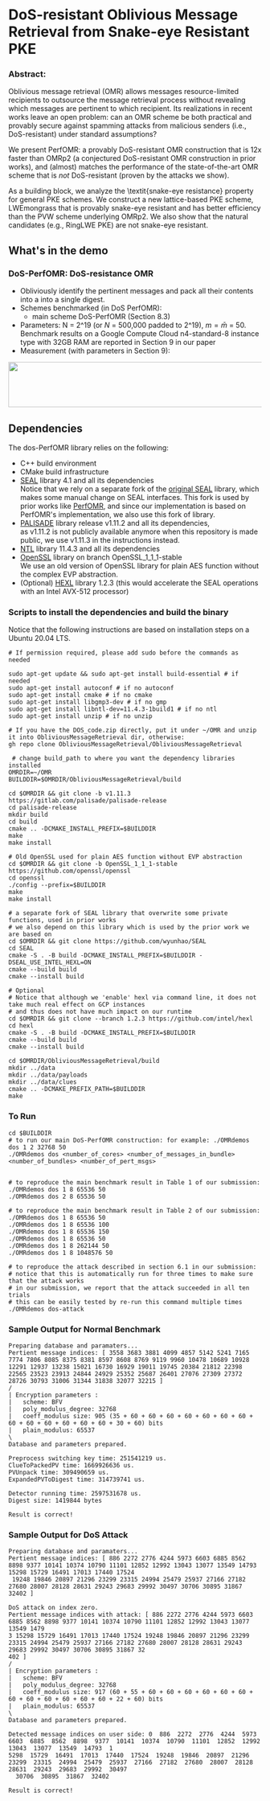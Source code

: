 # DoS-resistant Oblivious Message Retrieval from Snake-eye Resistant PKE


### Abstract:

Oblivious message retrieval (OMR) allows messages resource-limited recipients to outsource the message retrieval process without revealing which messages are pertinent to which recipient.
Its realizations in recent works leave an open problem:
can an OMR scheme be both practical and provably secure against spamming attacks from malicious senders (i.e., DoS-resistant) under standard assumptions?
    
We present PerfOMR: a provably DoS-resistant OMR construction that is 12x faster than OMRp2 (a conjectured DoS-resistant OMR construction in prior works), and (almost) matches the performance of the state-of-the-art OMR scheme that is _not_ DoS-resistant (proven by the attacks we show).

As a building block, we analyze the \textit{snake-eye resistance} property for general PKE schemes.
We construct a new lattice-based PKE scheme, LWEmongrass that is provably snake-eye resistant and has better efficiency than the PVW scheme underlying OMRp2.
We also show that the natural candidates (e.g., RingLWE PKE) are not snake-eye resistant.


## What's in the demo



### DoS-PerfOMR: DoS-resistance OMR
- Obliviously identify the pertinent messages and pack all their contents into a into a single digest.
- Schemes benchmarked (in DoS PerfOMR): 
    - main scheme DoS-PerfOMR (Section 8.3)
- Parameters: N = 2^19 (or *N* = 500,000 padded to 2^19), $m = \bar{m}$ = 50. Benchmark results on a Google Compute Cloud n4-standard-8 instance type with 32GB RAM are reported in Section 9 in our paper
- Measurement (with parameters in Section 9):
<img align="center" src="dos_runtime.png" width="950" height="90">

## Dependencies

The dos-PerfOMR library relies on the following:

- C++ build environment
- CMake build infrastructure
- [SEAL](https://github.com/wyunhao/SEAL) library 4.1 and all its dependencies \
  Notice that we rely on a separate fork of the [original SEAL](https://github.com/microsoft/SEAL) library, which makes some manual change on SEAL interfaces. This fork is used by prior works like [PerfOMR](https://eprint.iacr.org/2024/204), and since our implementation is based on PerfOMR's implementation, we also use this fork of library.
- [PALISADE](https://gitlab.com/palisade/palisade-release) library release v1.11.2 and all its dependencies,\
  as v1.11.2 is not publicly available anymore when this repository is made public, we use v1.11.3 in the instructions instead.
- [NTL](https://libntl.org/) library 11.4.3 and all its dependencies
- [OpenSSL](https://github.com/openssl/openssl) library on branch OpenSSL_1_1_1-stable \
   We use an old version of OpenSSL library for plain AES function without the complex EVP abstraction.
- (Optional) [HEXL](https://github.com/intel/hexl) library 1.2.3 (this would accelerate the SEAL operations with an Intel AVX-512 processor)

### Scripts to install the dependencies and build the binary
Notice that the following instructions are based on installation steps on a Ubuntu 20.04 LTS.
```
# If permission required, please add sudo before the commands as needed

sudo apt-get update && sudo apt-get install build-essential # if needed
sudo apt-get install autoconf # if no autoconf
sudo apt-get install cmake # if no cmake
sudo apt-get install libgmp3-dev # if no gmp
sudo apt-get install libntl-dev=11.4.3-1build1 # if no ntl
sudo apt-get install unzip # if no unzip

# If you have the DOS_code.zip directly, put it under ~/OMR and unzip it into ObliviousMessageRetrieval dir, otherwise:
gh repo clone ObliviousMessageRetrieval/ObliviousMessageRetrieval

 # change build_path to where you want the dependency libraries installed
OMRDIR=~/OMR  
BUILDDIR=$OMRDIR/ObliviousMessageRetrieval/build

cd $OMRDIR && git clone -b v1.11.3 https://gitlab.com/palisade/palisade-release
cd palisade-release
mkdir build
cd build
cmake .. -DCMAKE_INSTALL_PREFIX=$BUILDDIR
make
make install

# Old OpenSSL used for plain AES function without EVP abstraction
cd $OMRDIR && git clone -b OpenSSL_1_1_1-stable https://github.com/openssl/openssl
cd openssl
./config --prefix=$BUILDDIR
make
make install

# a separate fork of SEAL library that overwrite some private functions, used in prior works
# we also depend on this library which is used by the prior work we are based on
cd $OMRDIR && git clone https://github.com/wyunhao/SEAL
cd SEAL
cmake -S . -B build -DCMAKE_INSTALL_PREFIX=$BUILDDIR -DSEAL_USE_INTEL_HEXL=ON 
cmake --build build
cmake --install build

# Optional
# Notice that although we 'enable' hexl via command line, it does not take much real effect on GCP instances
# and thus does not have much impact on our runtime
cd $OMRDIR && git clone --branch 1.2.3 https://github.com/intel/hexl
cd hexl
cmake -S . -B build -DCMAKE_INSTALL_PREFIX=$BUILDDIR
cmake --build build
cmake --install build

cd $OMRDIR/ObliviousMessageRetrieval/build
mkdir ../data
mkdir ../data/payloads
mkdir ../data/clues
cmake .. -DCMAKE_PREFIX_PATH=$BUILDDIR
make
```

### To Run

```
cd $BUILDDIR
# to run our main DoS-PerfOMR construction: for example: ./OMRdemos dos 1 2 32768 50
./OMRdemos dos <number_of_cores> <number_of_messages_in_bundle> <number_of_bundles> <number_of_pert_msgs>


# to reproduce the main benchmark result in Table 1 of our submission:
./OMRdemos dos 1 8 65536 50
./OMRdemos dos 2 8 65536 50

# to reproduce the main benchmark result in Table 2 of our submission:
./OMRdemos dos 1 8 65536 50
./OMRdemos dos 1 8 65536 100
./OMRdemos dos 1 8 65536 150
./OMRdemos dos 1 8 65536 50
./OMRdemos dos 1 8 262144 50
./OMRdemos dos 1 8 1048576 50

# to reproduce the attack described in section 6.1 in our submission:
# notice that this is automatically run for three times to make sure that the attack works
# in our submission, we report that the attack succeeded in all ten trials
# this can be easily tested by re-run this command multiple times
./OMRdemos dos-attack
```

### Sample Output for Normal Benchmark
```
Preparing database and paramaters...
Pertient message indices: [ 3558 3683 3881 4099 4857 5142 5241 7165 7774 7806 8085 8375 8381 8597 8608 8769 9119 9960 10478 10689 10928 12291 12937 13238 15021 16730 16929 19011 19745 20384 21812 22398 22565 23523 23913 24844 24929 25352 25687 26401 27076 27309 27372 28726 30793 31006 31344 31838 32077 32215 ]
/
| Encryption parameters :
|   scheme: BFV
|   poly_modulus_degree: 32768
|   coeff_modulus size: 905 (35 + 60 + 60 + 60 + 60 + 60 + 60 + 60 + 60 + 60 + 60 + 60 + 60 + 60 + 30 + 60) bits
|   plain_modulus: 65537
\
Database and parameters prepared.

Preprocess switching key time: 251541219 us.
ClueToPackedPV time: 1669926636 us.
PVUnpack time: 309490659 us.
ExpandedPVToDigest time: 314739741 us.

Detector running time: 2597531678 us.
Digest size: 1419844 bytes

Result is correct!
```

### Sample Output for DoS Attack
```
Preparing database and paramaters...
Pertient message indices: [ 886 2272 2776 4244 5973 6603 6885 8562 8898 9377 10141 10374 10790 11101 12852 12992 13043 13077 13549 14793 15298 15729 16491 17013 17440 17524
 19248 19846 20897 21296 23299 23315 24994 25479 25937 27166 27182 27680 28007 28128 28631 29243 29683 29992 30497 30706 30895 31867 32402 ]

DoS attack on index zero.
Pertient message indices with attack: [ 886 2272 2776 4244 5973 6603 6885 8562 8898 9377 10141 10374 10790 11101 12852 12992 13043 13077 13549 1479
3 15298 15729 16491 17013 17440 17524 19248 19846 20897 21296 23299 23315 24994 25479 25937 27166 27182 27680 28007 28128 28631 29243 29683 29992 30497 30706 30895 31867 32
402 ]
/
| Encryption parameters :
|   scheme: BFV
|   poly_modulus_degree: 32768
|   coeff_modulus size: 917 (60 + 55 + 60 + 60 + 60 + 60 + 60 + 60 + 60 + 60 + 60 + 60 + 60 + 60 + 22 + 60) bits
|   plain_modulus: 65537
\
Database and parameters prepared.

Detected message indices on user side: 0  886  2272  2776  4244  5973  6603  6885  8562  8898  9377  10141  10374  10790  11101  12852  12992  13043  13077  13549  14793  1
5298  15729  16491  17013  17440  17524  19248  19846  20897  21296  23299  23315  24994  25479  25937  27166  27182  27680  28007  28128  28631  29243  29683  29992  30497
  30706  30895  31867  32402

Result is correct!
```

